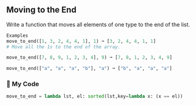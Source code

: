 ## Moving to the End

Write a function that moves all elements of one type to the end of the list.
```python
Examples
move_to_end([1, 3, 2, 4, 4, 1], 1) ➞ [3, 2, 4, 4, 1, 1]
# Move all the 1s to the end of the array.

move_to_end([7, 8, 9, 1, 2, 3, 4], 9) ➞ [7, 8, 1, 2, 3, 4, 9]

move_to_end(["a", "a", "a", "b"], "a") ➞ ["b", "a", "a", "a"]
```
### :snake: My Code
```python
move_to_end = lambda lst, el: sorted(lst,key=lambda x: (x == el))
```
